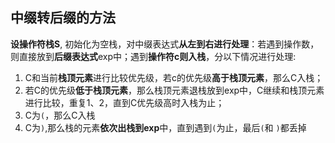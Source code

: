 ## 中缀转后缀的方法

**设操作符栈S**, 初始化为空栈，对中缀表达式**从左到右进行处理**：若遇到操作数，则直接放到**后缀表达式**exp中；遇到**操作符c则入栈**，分以下情况进行处理:

1. C和当前**栈顶元素**进行比较优先级，若c的优先级**高于栈顶元素**，那么C入栈；
2. 若C的优先级**低于栈顶元素**，那么栈顶元素退栈放到exp中，C继续和栈顶元素进行比较，重复1、2，直到C优先级高时入栈为止；
3. C为`(`，那么C入栈
4. C为`)`,那么栈的元素**依次出栈到exp**中，直到遇到`(`为止，最后`(`和 `)`都丢掉



